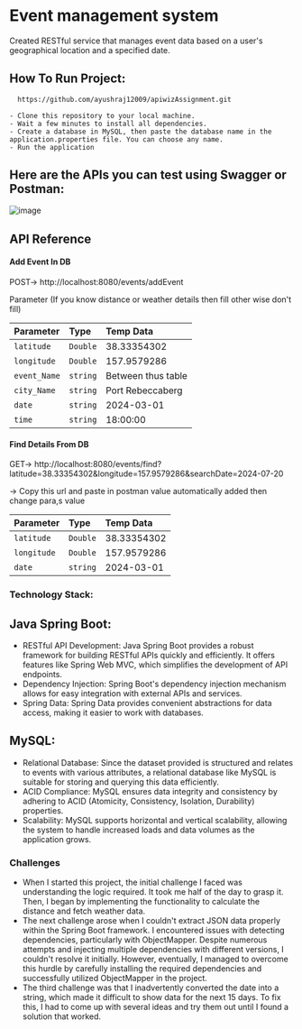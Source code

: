 # Event management system

Created RESTful service that manages event data based on a user's geographical location and a specified date.



## How To Run Project:


```bash
  https://github.com/ayushraj12009/apiwizAssignment.git
```
    - Clone this repository to your local machine.
    - Wait a few minutes to install all dependencies.
    - Create a database in MySQL, then paste the database name in the application.properties file. You can choose any name.
    - Run the application

    


## Here are the APIs you can test using Swagger or Postman:

![image](https://github.com/ayushraj12009/gyangroveassessment-/assets/51042913/c9dd917c-3c80-4a61-a0cf-0017ab68943e)


## API Reference

#### Add Event In DB


  POST-> http://localhost:8080/events/addEvent


Parameter (If you know distance or weather details then fill other wise don't fill)

| Parameter | Type     | Temp Data                       
| :-------- | :------- | :-------------------------------- 
| `latitude`    | `Double` | 38.33354302
| `longitude`   | `Double` | 157.9579286
| `event_Name`  | `string` | Between thus table
| `city_Name`   | `string` | Port Rebeccaberg
| `date`        | `string` | 2024-03-01
| `time`        | `string` | 18:00:00



#### Find Details From DB


  GET-> http://localhost:8080/events/find?latitude=38.33354302&longitude=157.9579286&searchDate=2024-07-20
  
 -> Copy this url and paste in postman value automatically added then change para,s value


| Parameter | Type     | Temp Data                       
| :-------- | :------- | :-------------------------------- 
| `latitude`    | `Double` | 38.33354302
| `longitude`   | `Double` | 157.9579286
| `date`        | `string` | 2024-03-01


### Technology Stack:
## Java Spring Boot:
- RESTful API Development: Java Spring Boot provides a robust framework for building RESTful APIs quickly and efficiently. It offers features like Spring Web MVC, which simplifies the development of API endpoints.
- Dependency Injection: Spring Boot's dependency injection mechanism allows for easy integration with external APIs and services.
- Spring Data: Spring Data provides convenient abstractions for data access, making it easier to work with databases.

## MySQL:
- Relational Database: Since the dataset provided is structured and relates to events with various attributes, a relational database like MySQL is suitable for storing and querying this data efficiently.
- ACID Compliance: MySQL ensures data integrity and consistency by adhering to ACID (Atomicity, Consistency, Isolation, Durability) properties.
- Scalability: MySQL supports horizontal and vertical scalability, allowing the system to handle increased loads and data volumes as the application grows.

### Challenges
- When I started this project, the initial challenge I faced was understanding the logic required. It took me half of the day to grasp it. Then, I began by implementing the functionality to calculate the distance and fetch weather data.
- The next challenge arose when I couldn't extract JSON data properly within the Spring Boot framework. I encountered issues with detecting dependencies, particularly with ObjectMapper. Despite numerous attempts and injecting multiple dependencies with different versions, I couldn't resolve it initially. However, eventually, I managed to overcome this hurdle by carefully installing the required dependencies and successfully utilized ObjectMapper in the project.
- The third challenge was that I inadvertently converted the date into a string, which made it difficult to show data for the next 15 days. To fix this, I had to come up with several ideas and try them out until I found a solution that worked.
